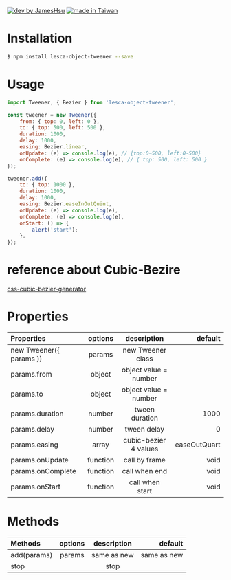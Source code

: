 [![dev by JamesHsu](https://img.shields.io/badge/Dev%20by-Jameshsu1125-green)](https://github.com/jameshsu1125/) [![made in Taiwan](https://img.shields.io/badge/Made%20in-Taiwan-orange)](https://github.com/jameshsu1125/)

# Installation

```sh
$ npm install lesca-object-tweener --save
```

# Usage

```javascript
import Tweener, { Bezier } from 'lesca-object-tweener';

const tweener = new Tweener({
	from: { top: 0, left: 0 },
	to: { top: 500, left: 500 },
	duration: 1000,
	delay: 1000,
	easing: Bezier.linear,
	onUpdate: (e) => console.log(e), // {top:0~500, left:0~500}
	onComplete: (e) => console.log(e), // { top: 500, left: 500 }
});

tweener.add({
	to: { top: 1000 },
	duration: 1000,
	delay: 1000,
	easing: Bezier.easeInOutQuint,
	onUpdate: (e) => console.log(e),
	onComplete: (e) => console.log(e),
	onStart: () => {
		alert('start');
	},
});
```

# reference about Cubic-Bezire

[css-cubic-bezier-generator](https://www.cssportal.com/css-cubic-bezier-generator/)

# Properties

| Properties              | options  |      description      |      default |
| :---------------------- | :------: | :-------------------: | -----------: |
| new Tweener({ params }) |  params  |   new Tweener class   |              |
| params.from             |  object  | object value = number |              |
| params.to               |  object  | object value = number |              |
| params.duration         |  number  |    tween duration     |         1000 |
| params.delay            |  number  |      tween delay      |            0 |
| params.easing           |  array   | cubic-bezier 4 values | easeOutQuart |
| params.onUpdate         | function |     call by frame     |         void |
| params.onComplete       | function |     call when end     |         void |
| params.onStart          | function |    call when start    |         void |

# Methods

| Methods     | options | description |     default |
| :---------- | :-----: | :---------: | ----------: |
| add(params) | params  | same as new | same as new |
| stop        |         |    stop     |             |
